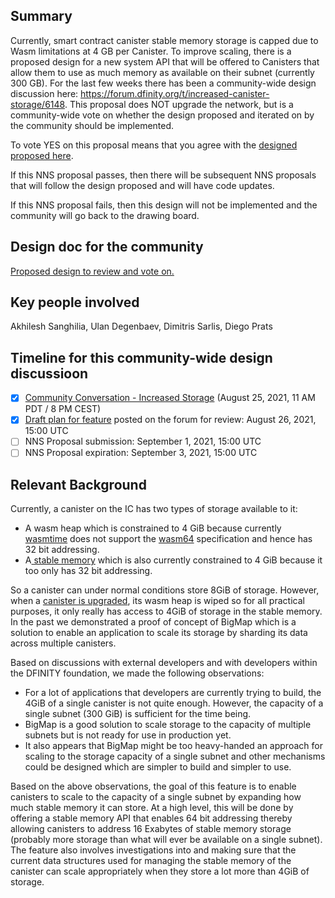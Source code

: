## Summary

Currently, smart contract canister stable memory storage is capped due to Wasm limitations at 4 GB per Canister. To improve scaling, there is a proposed design for a new system API that will be offered to Canisters that allow them to use as much memory as available on their subnet (currently 300 GB). For the last few weeks there has been a community-wide design discussion here: https://forum.dfinity.org/t/increased-canister-storage/6148. This proposal does NOT upgrade the network, but is a community-wide vote on whether the design proposed and iterated on by the community should be implemented. 

To vote YES on this proposal means that you agree with the [designed proposed here](https://forum.dfinity.org/t/increased-canister-storage/6148/37?u=diegop).

If this NNS proposal passes, then there will be subsequent NNS proposals that will follow the design proposed and will have code updates.

If this NNS proposal fails, then this design will not be implemented and the community will go back to the drawing board.


## Design doc for the community

[Proposed design to review and vote on.](https://forum.dfinity.org/t/increased-canister-storage/6148/37?u=diegop)

## Key people involved

Akhilesh Sanghilia, Ulan Degenbaev, Dimitris Sarlis, Diego Prats 

## Timeline for this community-wide design discussioon

- [x] [Community Conversation - Increased Storage](https://dfinity.zoom.us/webinar/register/WN_E3Z09PM7RBCml7viWIMcxA) (August 25, 2021, 11 AM PDT / 8 PM CEST)
- [x] [Draft plan for feature](https://forum.dfinity.org/t/increased-canister-storage/6148/37?u=diegop) posted on the forum for review: August 26, 2021, 15:00 UTC 
- [ ] NNS Proposal submission:  September 1, 2021, 15:00 UTC 
- [ ] NNS Proposal expiration:  September 3, 2021, 15:00 UTC 

## Relevant Background

Currently, a canister on the IC has two types of storage available to it:

* A wasm heap which is constrained to 4 GiB because currently [wasmtime](https://github.com/bytecodealliance/wasmtime) does not support the [wasm64](https://github.com/WebAssembly/memory64) specification and hence has 32 bit addressing.
* A[ stable memory](https://sdk.dfinity.org/docs/interface-spec/index.html#system-api-stable-memory) which is also currently constrained to 4 GiB because it too only has 32 bit addressing.

So a canister can under normal conditions store 8GiB of storage. However, when a [canister is upgraded](https://sdk.dfinity.org/docs/interface-spec/index.html#system-api-upgrades), its wasm heap is wiped so for all practical purposes, it only really has access to 4GiB of storage in the stable memory. In the past we demonstrated a proof of concept of BigMap which is a solution to enable an application to scale its storage by sharding its data across multiple canisters.

Based on discussions with external developers and with developers within the DFINITY foundation, we made the following observations:

* For a lot of applications that developers are currently trying to build, the 4GiB of a single canister is not quite enough. However, the capacity of a single subnet (300 GiB) is sufficient for the time being.
* BigMap is a good solution to scale storage to the capacity of multiple subnets but is not ready for use in production yet.
* It also appears that BigMap might be too heavy-handed an approach for scaling to the storage capacity of a single subnet and other mechanisms could be designed which are simpler to build and simpler to use.

Based on the above observations, the goal of this feature is to enable canisters to scale to the capacity of a single subnet by expanding how much stable memory it can store. At a high level, this will be done by offering a stable memory API that enables 64 bit addressing thereby allowing canisters to address 16 Exabytes of stable memory storage (probably more storage than what will ever be available on a single subnet). The feature also involves investigations into and making sure that the current data structures used for managing the stable memory of the canister can scale appropriately when they store a lot more than 4GiB of storage.